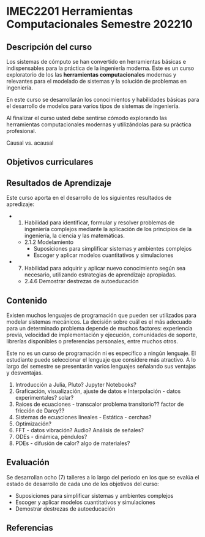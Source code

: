 # IMEC2201 Herramientas Computacionales Semestre 202210

## Descripción del curso

Los sistemas de cómputo se han convertido en herramientas básicas e indispensables para la práctica de la ingeniería moderna. Este es un curso exploratorio de los las **herramientas computacionales** modernas y relevantes para el modelado de sistemas y la solución de problemas en ingeniería.

En este curso se desarrollarán los conocimientos y habilidades básicas para el desarrollo de modelos para varios tipos de sistemas de ingeniería. 

Al finalizar el curso usted debe sentirse cómodo explorando las herramientas computacionales modernas y utilizándolas para su práctica profesional.

Causal vs. acausal

## Objetivos curriculares

## Resultados de Aprendizaje

Este curso aporta en el desarrollo de los siguientes resultados de apredizaje:

* 1. Habilidad para identificar, formular y resolver problemas de ingeniería complejos mediante la aplicación de los principios de la ingeniería, la ciencia y las matemáticas.
	* 2.1.2 Modelamiento
		* Suposiciones para simplificar sistemas y ambientes complejos
		* Escoger y aplicar modelos cuantitativos y simulaciones
* 7. Habilidad para adquirir y aplicar nuevo conocimiento según sea necesario, utilizando estrategias de aprendizaje apropiadas. 
	* 2.4.6 Demostrar destrezas de autoeducación

## Contenido

Existen muchos lenguajes de programación que pueden ser utilizados para modelar sistemas mecánicos. La decisión sobre cuál es el más adecuado para un determinado problema depende de muchos factores: experiencia previa, velocidad de implementación y ejecución, comunidades de soporte, librerías disponibles o preferencias personales, entre muchos otros. 

Este no es un curso de programación ni es específico a ningún lenguaje. El estudiante puede seleccionar el lenguaje que considere más atractivo. A lo largo del semestre se presentarán varios lenguajes señalando sus ventajas y desventajas. 

1. Introducción a Julia, Pluto? Jupyter Notebooks?
2. Graficación, visualización, ajuste de datos e Interpolación - datos experimentales? solar? 
3. Raices de ecuaciones - transcalor problema transitorio?? factor de fricción de Darcy??
4. Sistemas de ecuaciones lineales - Estática - cerchas?
5. Optimización?
6. FFT - datos vibración? Audio? Análisis de señales?
7. ODEs - dinámica, péndulos? 
8. PDEs - difusión de calor? algo de materiales?

## Evaluación

Se desarrollan ocho (7) talleres a lo largo del periodo en los que se evalúa el estado de desarrollo de cada uno de los objetivos del curso:

* Suposiciones para simplificar sistemas y ambientes complejos
* Escoger y aplicar modelos cuantitativos y simulaciones
* Demostrar destrezas de autoeducación

## Referencias


